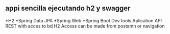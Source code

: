 ## appi sencilla ejecutando h2 y swagger
*H2
*Spring Data JPA
*Spring Web
*Spring Boot Dev tools
Aplication API REST with acces to bd H2
Access can be made  from postamn or navigation 